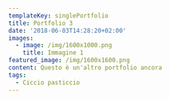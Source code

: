 ```yaml
---
templateKey: singlePortfolio
title: Portfolio 3
date: '2018-06-03T14:28:20+02:00'
images:
  - image: /img/1600x1000.png
    title: Immagine 1
featured_image: /img/1600x1600.png
content: Questo è un'altro portfolio ancora
tags:
  - Ciccio pasticcio
---
```


